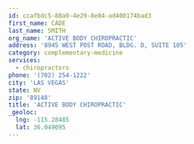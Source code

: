 ```yaml
---
id: ccafbdc5-88a9-4e29-8e04-ad400174bad3
first_name: CADE
last_name: SMITH
org_name: 'ACTIVE BODY CHIROPRACTIC'
address: '8945 WEST POST ROAD, BLDG. D, SUITE 105'
category: complementary-medicine
services:
  - chiropractors
phone: '(702) 254-1222'
city: 'LAS VEGAS'
state: NV
zip: '89148'
title: 'ACTIVE BODY CHIROPRACTIC'
_geoloc:
  lng: -115.28485
  lat: 36.049095
---
```

